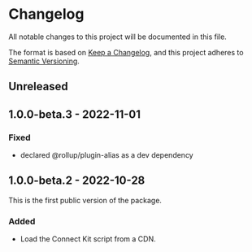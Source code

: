 # Changelog

All notable changes to this project will be documented in this file.

The format is based on [Keep a Changelog](https://keepachangelog.com/en/1.0.0/),
and this project adheres to [Semantic Versioning](https://semver.org/spec/v2.0.0.html).

## Unreleased

## 1.0.0-beta.3 - 2022-11-01
### Fixed
- declared @rollup/plugin-alias as a dev dependency

## 1.0.0-beta.2 - 2022-10-28
This is the first public version of the package.

### Added
- Load the Connect Kit script from a CDN.
